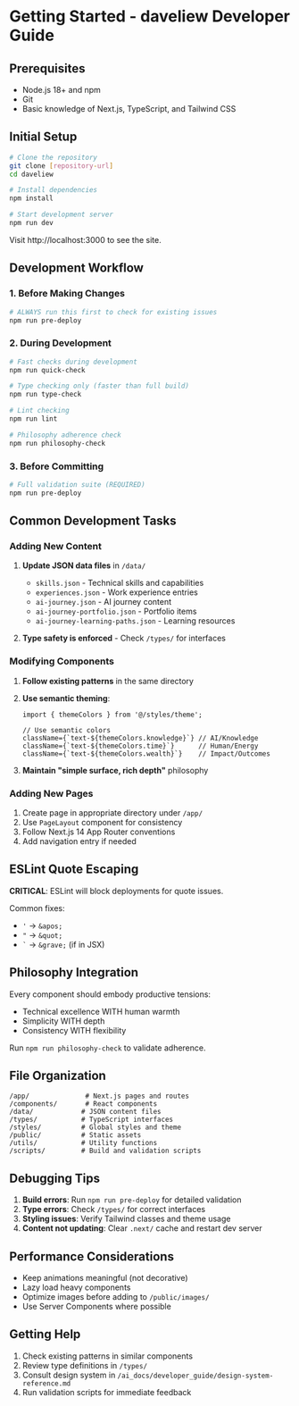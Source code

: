 # Getting Started - daveliew Developer Guide

## Prerequisites

- Node.js 18+ and npm
- Git
- Basic knowledge of Next.js, TypeScript, and Tailwind CSS

## Initial Setup

```bash
# Clone the repository
git clone [repository-url]
cd daveliew

# Install dependencies
npm install

# Start development server
npm run dev
```

Visit http://localhost:3000 to see the site.

## Development Workflow

### 1. Before Making Changes
```bash
# ALWAYS run this first to check for existing issues
npm run pre-deploy
```

### 2. During Development
```bash
# Fast checks during development
npm run quick-check

# Type checking only (faster than full build)
npm run type-check

# Lint checking
npm run lint

# Philosophy adherence check
npm run philosophy-check
```

### 3. Before Committing
```bash
# Full validation suite (REQUIRED)
npm run pre-deploy
```

## Common Development Tasks

### Adding New Content

1. **Update JSON data files** in `/data/`
   - `skills.json` - Technical skills and capabilities
   - `experiences.json` - Work experience entries
   - `ai-journey.json` - AI journey content
   - `ai-journey-portfolio.json` - Portfolio items
   - `ai-journey-learning-paths.json` - Learning resources

2. **Type safety is enforced** - Check `/types/` for interfaces

### Modifying Components

1. **Follow existing patterns** in the same directory
2. **Use semantic theming**:
   ```tsx
   import { themeColors } from '@/styles/theme';
   
   // Use semantic colors
   className={`text-${themeColors.knowledge}`} // AI/Knowledge
   className={`text-${themeColors.time}`}      // Human/Energy
   className={`text-${themeColors.wealth}`}    // Impact/Outcomes
   ```

3. **Maintain "simple surface, rich depth"** philosophy

### Adding New Pages

1. Create page in appropriate directory under `/app/`
2. Use `PageLayout` component for consistency
3. Follow Next.js 14 App Router conventions
4. Add navigation entry if needed

## ESLint Quote Escaping

**CRITICAL**: ESLint will block deployments for quote issues.

Common fixes:
- `'` → `&apos;`
- `"` → `&quot;`
- `` ` `` → `&grave;` (if in JSX)

## Philosophy Integration

Every component should embody productive tensions:
- Technical excellence WITH human warmth
- Simplicity WITH depth
- Consistency WITH flexibility

Run `npm run philosophy-check` to validate adherence.

## File Organization

```
/app/              # Next.js pages and routes
/components/       # React components
/data/            # JSON content files
/types/           # TypeScript interfaces
/styles/          # Global styles and theme
/public/          # Static assets
/utils/           # Utility functions
/scripts/         # Build and validation scripts
```

## Debugging Tips

1. **Build errors**: Run `npm run pre-deploy` for detailed validation
2. **Type errors**: Check `/types/` for correct interfaces
3. **Styling issues**: Verify Tailwind classes and theme usage
4. **Content not updating**: Clear `.next/` cache and restart dev server

## Performance Considerations

- Keep animations meaningful (not decorative)
- Lazy load heavy components
- Optimize images before adding to `/public/images/`
- Use Server Components where possible

## Getting Help

1. Check existing patterns in similar components
2. Review type definitions in `/types/`
3. Consult design system in `/ai_docs/developer_guide/design-system-reference.md`
4. Run validation scripts for immediate feedback